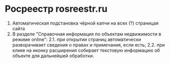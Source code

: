# Росреестр rosreestr.ru
1. Автоматическая подстановка чёрной капчи на всех (?) страницая сайта
2. В разделе "Справочная информация по объектам недвижимости в режиме online":
2.1. при открытии страниц автоматически разворачивает сведения о правах и примечания, если есть;
2.2. при клике на иконку расширения собирает текстовую информацию об объекте для дальнейшей обработки.

